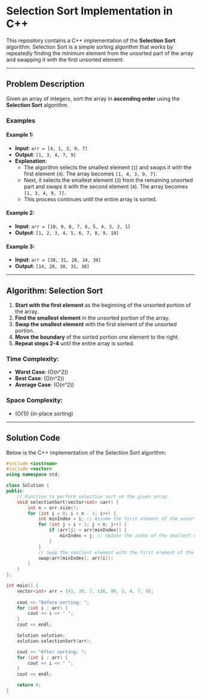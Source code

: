 # Selection Sort Implementation in C++

This repository contains a C++ implementation of the **Selection Sort** algorithm. Selection Sort is a simple sorting algorithm that works by repeatedly finding the minimum element from the unsorted part of the array and swapping it with the first unsorted element.

---

## Problem Description

Given an array of integers, sort the array in **ascending order** using the **Selection Sort** algorithm.

### Examples

#### Example 1:
- **Input**: `arr = [4, 1, 3, 9, 7]`
- **Output**: `[1, 3, 4, 7, 9]`
- **Explanation**:
  - The algorithm selects the smallest element (`1`) and swaps it with the first element (`4`). The array becomes `[1, 4, 3, 9, 7]`.
  - Next, it selects the smallest element (`3`) from the remaining unsorted part and swaps it with the second element (`4`). The array becomes `[1, 3, 4, 9, 7]`.
  - This process continues until the entire array is sorted.

#### Example 2:
- **Input**: `arr = [10, 9, 8, 7, 6, 5, 4, 3, 2, 1]`
- **Output**: `[1, 2, 3, 4, 5, 6, 7, 8, 9, 10]`

#### Example 3:
- **Input**: `arr = [38, 31, 20, 14, 30]`
- **Output**: `[14, 20, 30, 31, 38]`

---

## Algorithm: Selection Sort

1. **Start with the first element** as the beginning of the unsorted portion of the array.
2. **Find the smallest element** in the unsorted portion of the array.
3. **Swap the smallest element** with the first element of the unsorted portion.
4. **Move the boundary** of the sorted portion one element to the right.
5. **Repeat steps 2-4** until the entire array is sorted.

### Time Complexity:
- **Worst Case**: \(O(n^2)\)
- **Best Case**: \(O(n^2)\)
- **Average Case**: \(O(n^2)\)

### Space Complexity:
- \(O(1)\) (in-place sorting)

---

## Solution Code

Below is the C++ implementation of the Selection Sort algorithm:

```cpp
#include <iostream>
#include <vector>
using namespace std;

class Solution {
public:
    // Function to perform selection sort on the given array.
    void selectionSort(vector<int> &arr) {
        int n = arr.size();
        for (int i = 0; i < n - 1; i++) {
            int minIndex = i; // Assume the first element of the unsorted part is the smallest
            for (int j = i + 1; j < n; j++) {
                if (arr[j] < arr[minIndex]) {
                    minIndex = j; // Update the index of the smallest element
                }
            }
            // Swap the smallest element with the first element of the unsorted part
            swap(arr[minIndex], arr[i]);
        }
    }
};

int main() {
    vector<int> arr = {41, 39, 7, 136, 99, 3, 4, 7, 9};
    
    cout << "Before sorting: ";
    for (int i : arr) {
        cout << i << " ";
    }
    cout << endl;

    Solution solution;
    solution.selectionSort(arr);

    cout << "After sorting: ";
    for (int i : arr) {
        cout << i << " ";
    }
    cout << endl;

    return 0;
}
